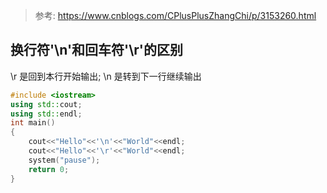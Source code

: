 > 参考: https://www.cnblogs.com/CPlusPlusZhangChi/p/3153260.html

## 换行符'\n'和回车符'\r'的区别

\r 是回到本行开始输出; \n 是转到下一行继续输出

```cpp
#include <iostream>
using std::cout;
using std::endl;
int main()
{
    cout<<"Hello"<<'\n'<<"World"<<endl;
    cout<<"Hello"<<'\r'<<"World"<<endl;
    system("pause");
    return 0;
}
```
